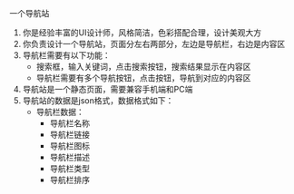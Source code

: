一个导航站
1. 你是经验丰富的UI设计师，风格简洁，色彩搭配合理，设计美观大方
2. 你负责设计一个导航站，页面分左右两部分，左边是导航栏，右边是内容区
3. 导航栏需要有以下功能：
    - 搜索框，输入关键词，点击搜索按钮，搜索结果显示在内容区
    - 导航栏需要有多个导航按钮，点击按钮，导航到对应的内容区
4. 导航站是一个静态页面，需要兼容手机端和PC端
5. 导航站的数据是json格式，数据格式如下：
    - 导航栏数据：
        - 导航栏名称
        - 导航栏链接
        - 导航栏图标
        - 导航栏描述
        - 导航栏类型
        - 导航栏排序
